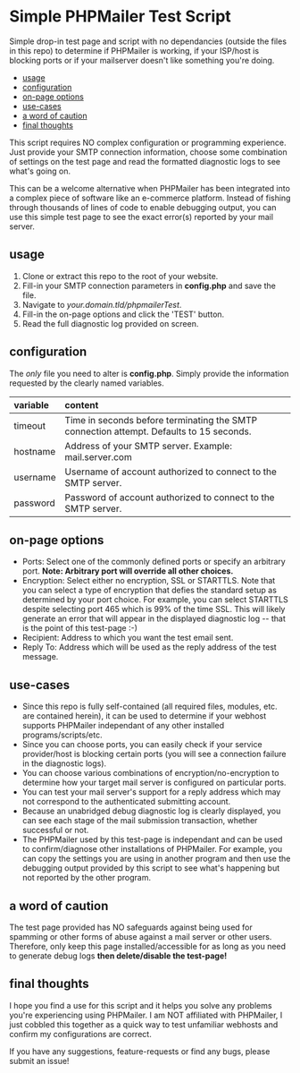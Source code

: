 # Simple PHPMailer Test Script <!-- omit from TOC -->

Simple drop-in test page and script with no dependancies (outside the files in this repo) to determine if PHPMailer is working, if your ISP/host is blocking ports or if your mailserver doesn't like something you're doing.

- [usage](#usage)
- [configuration](#configuration)
- [on-page options](#on-page-options)
- [use-cases](#use-cases)
- [a word of caution](#a-word-of-caution)
- [final thoughts](#final-thoughts)

This script requires NO complex configuration or programming experience. Just provide your SMTP connection information, choose some combination of settings on the test page and read the formatted diagnostic logs to see what's going on.

This can be a welcome alternative when PHPMailer has been integrated into a complex piece of software like an e-commerce platform. Instead of fishing through thousands of lines of code to enable debugging output, you can use this simple test page to see the exact error(s) reported by your mail server.

## usage

1. Clone or extract this repo to the root of your website.
2. Fill-in your SMTP connection parameters in **config.php** and save the file.
3. Navigate to *your.domain.tld/phpmailerTest*.
4. Fill-in the on-page options and click the 'TEST' button.
5. Read the full diagnostic log provided on screen.

## configuration

The *only* file you need to alter is **config.php**. Simply provide the information requested by the clearly named variables.

|variable|content|
|:---|:---|
|timeout|Time in seconds before terminating the SMTP connection attempt. Defaults to 15 seconds.|
|hostname|Address of your SMTP server. Example: mail.server.com|
|username|Username of account authorized to connect to the SMTP server.|
|password|Password of account authorized to connect to the SMTP server.|

## on-page options

- Ports: Select one of the commonly defined ports or specify an arbitrary port. **Note: Arbitrary port will override all other choices.**
- Encryption: Select either no encryption, SSL or STARTTLS. Note that you can select a type of encryption that defies the standard setup as determined by your port choice. For example, you can select STARTTLS despite selecting port 465 which is 99% of the time SSL. This will likely generate an error that will appear in the displayed diagnostic log -- that is the point of this test-page :-)
- Recipient: Address to which you want the test email sent.
- Reply To: Address which will be used as the reply address of the test message.

## use-cases

- Since this repo is fully self-contained (all required files, modules, etc. are contained herein), it can be used to determine if your webhost supports PHPMailer independant of any other installed programs/scripts/etc.
- Since you can choose ports, you can easily check if your service provider/host is blocking certain ports (you will see a connection failure in the diagnostic logs).
- You can choose various combinations of encryption/no-encryption to determine how your target mail server is configured on particular ports.
- You can test your mail server's support for a reply address which may not correspond to the authenticated submitting account.
- Because an unabridged debug diagnostic log is clearly displayed, you can see each stage of the mail submission transaction, whether successful or not.
- The PHPMailer used by this test-page is independant and can be used to confirm/diagnose other installations of PHPMailer. For example, you can copy the settings you are using in another program and then use the debugging output provided by this script to see what's happening but not reported by the other program.

## a word of caution

The test page provided has NO safeguards against being used for spamming or other forms of abuse against a mail server or other users. Therefore, only keep this page installed/accessible for as long as you need to generate debug logs **then delete/disable the test-page!**

## final thoughts

I hope you find a use for this script and it helps you solve any problems you're experiencing using PHPMailer. I am NOT affiliated with PHPMailer, I just cobbled this together as a quick way to test unfamiliar webhosts and confirm my configurations are correct.

If you have any suggestions, feature-requests or find any bugs, please submit an issue!
